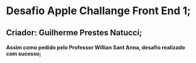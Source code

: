 # Desafio Apple Challange Front End 1;

## Criador: Guilherme Prestes Natucci;


#### Assim como pedido pelo Professor Willian Sant Anna, desafio realizado com sucesso;